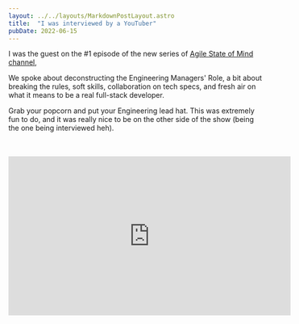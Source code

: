```yaml
---
layout: ../../layouts/MarkdownPostLayout.astro
title:  "I was interviewed by a YouTuber"
pubDate: 2022-06-15
---
```


I was the guest on the #1 episode of the new series of [Agile State of Mind channel](https://www.youtube.com/c/AgileStateofMind),

We spoke about deconstructing the Engineering Managers' Role, a bit about breaking the rules, soft skills, collaboration on
tech specs, and fresh air on what it means to be a real full-stack developer.

Grab your popcorn and put your Engineering lead hat. This was extremely fun to do, and it was really nice to be on the
other side of the show (being the one being interviewed heh).

<br/>
<br/>
<iframe width="560" height="315" src="https://www.youtube.com/embed/8HH6evsoFas" title="YouTube video player" frameborder="0" allow="accelerometer; autoplay; clipboard-write; encrypted-media; gyroscope; picture-in-picture" allowfullscreen></iframe>
